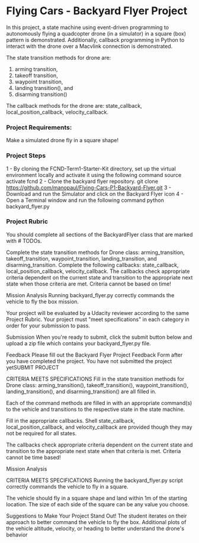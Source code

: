 # Flying Cars - Backyard Flyer Project
In this project, a state machine using event-driven programming to autonomously flying a quadcopter drone (in a simulator) in a square (box) pattern is demonstrated. Additionally, callback programming in Python to interact with the drone over a Macvlink connection is demonstrated. 

The state transition methods for drone are:
1. arming transition, 
2. takeoff transition, 
3. waypoint transition, 
4. landing transition(), and 
5. disarming transition()

The callback methods for the drone are:
state_callback, 
local_position_callback, velocity_callback.

### Project Requirements: 
Make a simulated drone fly in a square shape!

### Project Steps
1 - By cloning the FCND-Term1-Starter-Kit directory, set up the virtual environment locally and activate it using the following command
source activate fcnd
2 - Clone the backyard flyer repository.
git clone https://github.com/manopaul/Flying-Cars-P1-Backyard-Flyer.git
3 - Download and run the Simulator and click on the Backyard Flyer icon
4 - Open a Terminal window and run the following command
python backyard_flyer.py

### Project Rubric
You should complete all sections of the BackyardFlyer class that are marked with # TODOs.

Complete the state transition methods for Drone class: arming_transition, takeoff_transition, waypoint_transition, landing_transition, and disarming_transition.
Complete the following callbacks: state_callback, local_position_callback, velocity_callback.
The callbacks check appropriate criteria dependent on the current state and transition to the appropriate next state when those criteria are met. Criteria cannot be based on time!

Mission Analysis
Running backyard_flyer.py correctly commands the vehicle to fly the box mission.

Your project will be evaluated by a Udacity reviewer according to the same Project Rubric. Your project must "meet specifications" in each category in order for your submission to pass.

Submission
When you're ready to submit, click the submit button below and upload a zip file which contains your backyard_flyer.py file.

Feedback
Please fill out the Backyard Flyer Project Feedback Form after you have completed the project.
You have not submitted the project yetSUBMIT PROJECT

CRITERIA
MEETS SPECIFICATIONS
Fill in the state transition methods for Drone class: arming_transition(), takeoff_transition(), waypoint_transition(), landing_transition(), and disarming_transition() are all filled in.

Each of the command methods are filled in with an appropriate command(s) to the vehicle and transitions to the respective state in the state machine.

Fill in the appropriate callbacks. Shell state_callback, local_position_callback, and velocity_callback are provided though they may not be required for all states.

The callbacks check appropriate criteria dependent on the current state and transition to the appropriate next state when that criteria is met. Criteria cannot be time based!

Mission Analysis

CRITERIA
MEETS SPECIFICATIONS
Running the backyard_flyer.py script correctly commands the vehicle to fly in a square.

The vehicle should fly in a square shape and land within 1m of the starting location. The size of each side of the square can be any value you choose.

Suggestions to Make Your Project Stand Out!
The student iterates on their approach to better command the vehicle to fly the box. Additional plots of the vehicle altitude, velocity, or heading to better understand the drone's behavior

